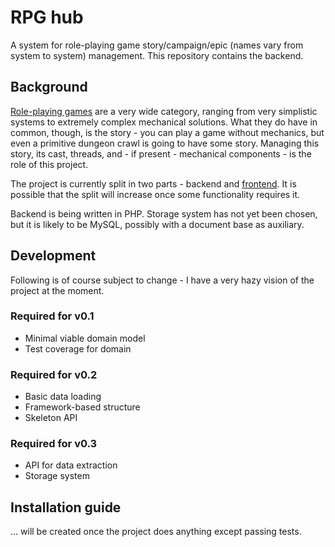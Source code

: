 # RPG hub
A system for role-playing game story/campaign/epic (names vary from system to system) management. This repository contains the backend.

## Background
[Role-playing games](https://en.wikipedia.org/wiki/Role-playing_game) are a very wide category, ranging from very simplistic systems to extremely complex mechanical solutions. What they do have in common, though, is the story - you can play a game without mechanics, but even a primitive dungeon crawl is going to have some story. Managing this story, its cast, threads, and - if present - mechanical components - is the role of this project.

The project is currently split in two parts - backend and [frontend](https://github.com/mikron-ia/rpg-hub-frontend). It is possible that the split will increase once some functionality requires it.

Backend is being written in PHP. Storage system has not yet been chosen, but it is likely to be MySQL, possibly with a document base as auxiliary.

## Development
Following is of course subject to change - I have a very hazy vision of the project at the moment.

### Required for v0.1
* Minimal viable domain model
* Test coverage for domain

### Required for v0.2
* Basic data loading
* Framework-based structure
* Skeleton API

### Required for v0.3
* API for data extraction
* Storage system

## Installation guide
... will be created once the project does anything except passing tests.